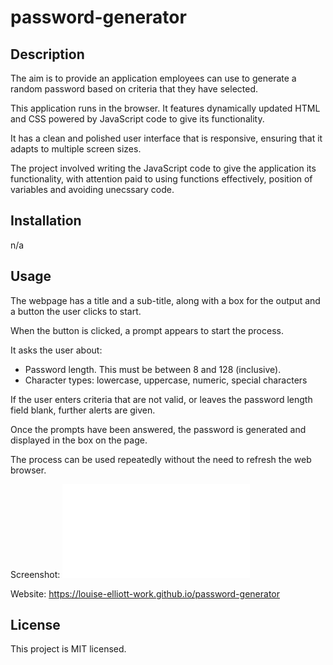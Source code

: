 # password-generator

## Description

The aim is to provide an application employees can use to generate a random password based on criteria that they have selected.

This application runs in the browser.  It features dynamically updated HTML and CSS powered by JavaScript code to give its functionality.

It has a clean and polished user interface that is responsive, ensuring that it adapts to multiple screen sizes.

The project involved writing the JavaScript code to give the application its functionality, with attention paid to using functions effectively, position of variables and avoiding unecssary code.

## Installation
n/a

## Usage
The webpage has a title and a sub-title, along with a box for the output and a button the user clicks to start.

When the button is clicked, a prompt appears to start the process.

It asks the user about:
- Password length. This must be between 8 and 128 (inclusive).
- Character types: lowercase, uppercase, numeric, special characters

If the user enters criteria that are not valid, or leaves the password length field blank, further alerts are given.

Once the prompts have been answered, the password is generated and displayed in the box on the page.

The process can be used repeatedly without the need to refresh the web browser.

Screenshot: ![Password Generator screenshot](/images/process-screenshots.pdf)

Website: https://louise-elliott-work.github.io/password-generator

## License

This project is MIT licensed.